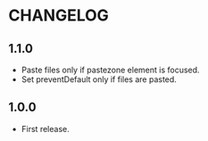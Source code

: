 # CHANGELOG

## 1.1.0

* Paste files only if pastezone element is focused.
* Set preventDefault only if files are pasted.

## 1.0.0

* First release.

